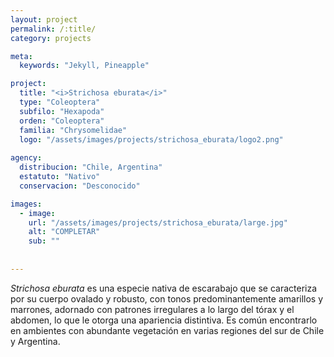 ```yaml
---
layout: project
permalink: /:title/
category: projects

meta:
  keywords: "Jekyll, Pineapple"

project:
  title: "<i>Strichosa eburata</i>"
  type: "Coleoptera"
  subfilo: "Hexapoda"
  orden: "Coleoptera"
  familia: "Chrysomelidae"
  logo: "/assets/images/projects/strichosa_eburata/logo2.png"
  
agency:
  distribucion: "Chile, Argentina"
  estatuto: "Nativo"
  conservacion: "Desconocido"

images:
  - image:
    url: "/assets/images/projects/strichosa_eburata/large.jpg"
    alt: "COMPLETAR"
    sub: ""
  
  
---
```

<p><i>Strichosa eburata</i> es una especie nativa de escarabajo que se caracteriza por su cuerpo ovalado y robusto, con tonos predominantemente amarillos y marrones, adornado con patrones irregulares a lo largo del tórax y el abdomen, lo que le otorga una apariencia distintiva. Es común encontrarlo en ambientes con abundante vegetación en varias regiones del sur de Chile y Argentina. </p>

